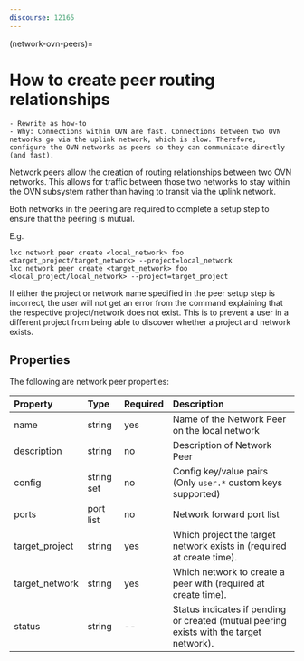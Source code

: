 ```yaml
---
discourse: 12165
---
```


(network-ovn-peers)=
# How to create peer routing relationships

```{note}
- Rewrite as how-to
- Why: Connections within OVN are fast. Connections between two OVN networks go via the uplink network, which is slow. Therefore, configure the OVN networks as peers so they can communicate directly (and fast).
```

Network peers allow the creation of routing relationships between two OVN networks.
This allows for traffic between those two networks to stay within the OVN subsystem rather than having to transit
via the uplink network.

Both networks in the peering are required to complete a setup step to ensure that the peering is mutual.

E.g.

```
lxc network peer create <local_network> foo <target_project/target_network> --project=local_network
lxc network peer create <target_network> foo <local_project/local_network> --project=target_project
```

If either the project or network name specified in the peer setup step is incorrect, the user will not get an error
from the command explaining that the respective project/network does not exist. This is to prevent a user in a
different project from being able to discover whether a project and network exists.

## Properties
The following are network peer properties:

Property         | Type       | Required | Description
:--              | :--        | :--      | :--
name             | string     | yes      | Name of the Network Peer on the local network
description      | string     | no       | Description of Network Peer
config           | string set | no       | Config key/value pairs (Only `user.*` custom keys supported)
ports            | port list  | no       | Network forward port list
target_project   | string     | yes      | Which project the target network exists in (required at create time).
target_network   | string     | yes      | Which network to create a peer with (required at create time).
status           | string     | --       | Status indicates if pending or created (mutual peering exists with the target network).

